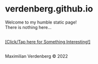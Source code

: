 # verdenberg.github.io
Welcome to my humble static page!<br>
There is nothing here...<br>
<br>
<p><a href="https://acetazine.sly.io">[Click/Tap here for Something Interesting!]</a><br>
<br></p>
Maximilian Verdenberg © 2022
